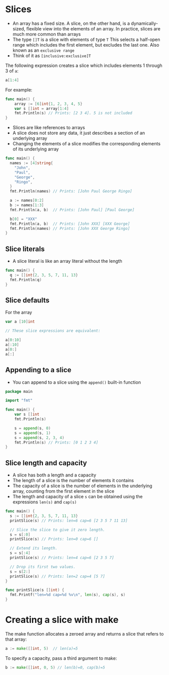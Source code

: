 # Slices

* An array has a fixed size. A slice, on the other hand, is a dynamically-sized, flexible view
  into the elements of an array. In practice, slices are much more common than arrays
* The type `[]T` is a slice with elements of type `T`
  This selects a half-open range which includes the first element, but excludes the last one. Also
  known as an `exclusive range`
* Think of it as `[inclusive:exclusive]T`

The following expression creates a slice which includes elements 1 through 3 of `a`:

```go
a[1:4]
```

For example:

```go
func main() {
	array := [6]int{1, 2, 3, 4, 5}
	var s []int = array[1:4]
	fmt.Println(s) // Prints: [2 3 4]. 5 is not included
}
```

* Slices are like references to arrays
* A slice does not store any data, it just describes a section of an underlying array
* Changing the elements of a slice modifies the corresponding elements of its underlying array

```go
func main() {
  names := [4]string{
    "John",
    "Paul",
    "George",
    "Ringo",
  }
  fmt.Println(names) // Prints: [John Paul George Ringo]

  a := names[0:2]
  b := names[1:3]
  fmt.Println(a, b)  // Prints: [John Paul] [Paul George]

  b[0] = "XXX"
  fmt.Println(a, b)  // Prints: [John XXX] [XXX George]
  fmt.Println(names) // Prints: [John XXX George Ringo]
}
```

## Slice literals

* A slice literal is like an array literal without the length

```go
func main() {
  q := []int{2, 3, 5, 7, 11, 13}
  fmt.Println(q)
}
```

## Slice defaults

For the array

```go
var a [10]int

// These slice expressions are equivalent:

a[0:10]
a[:10]
a[0:]
a[:]
```

## Appending to a slice

* You can append to a slice using the `append()` built-in function

```go
package main

import "fmt"

func main() {
	var s []int
	fmt.Println(s)

	s = append(s, 0)
	s = append(s, 1)
	s = append(s, 2, 3, 4)
	fmt.Println(s) // Prints: [0 1 2 3 4]
}
```

## Slice length and capacity

* A slice has both a length and a capacity
* The length of a slice is the number of elements it contains
* The capacity of a slice is the number of elements in the underlying array, counting from the first element in the slice
* The length and capacity of a slice `s` can be obtained using the expressions `len(s)` and `cap(s)`

```go
func main() {
  s := []int{2, 3, 5, 7, 11, 13}
  printSlice(s) // Prints: len=6 cap=6 [2 3 5 7 11 13]

  // Slice the slice to give it zero length.
  s = s[:0]
  printSlice(s) // Prints: len=0 cap=6 []

  // Extend its length.
  s = s[:4]
  printSlice(s) // Prints: len=4 cap=6 [2 3 5 7]

  // Drop its first two values.
  s = s[2:]
  printSlice(s) // Prints: len=2 cap=4 [5 7]
}

func printSlice(s []int) {
  fmt.Printf("len=%d cap=%d %v\n", len(s), cap(s), s)
}
```

# Creating a slice with make

The make function allocates a zeroed array and returns a slice that refers to that array:

```go
a := make([]int, 5)  // len(a)=5
```

To specify a capacity, pass a third argument to make:

```go
b := make([]int, 0, 5) // len(b)=0, cap(b)=5
```

